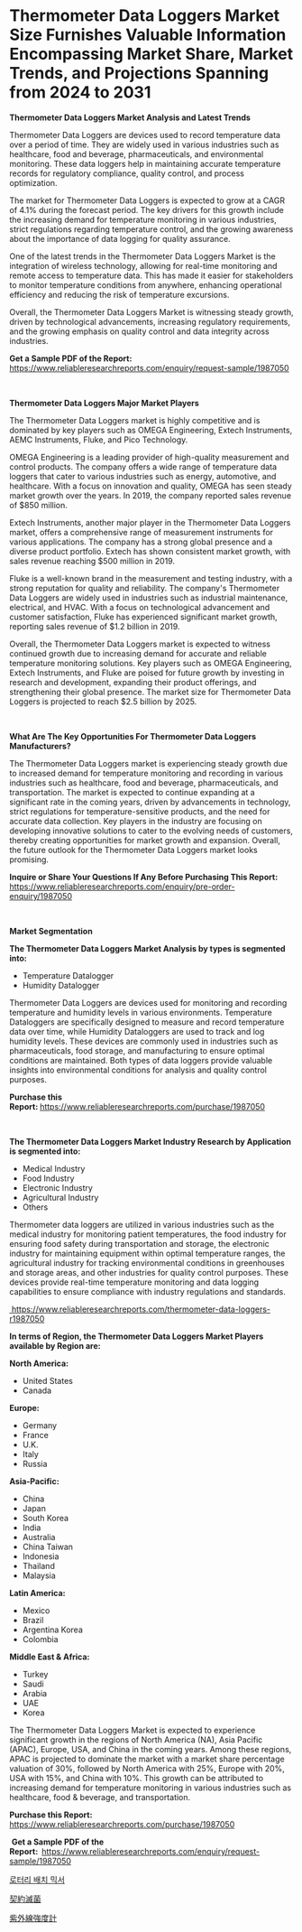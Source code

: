 <p><h1>Thermometer Data Loggers Market Size Furnishes Valuable Information Encompassing Market Share, Market Trends, and Projections Spanning from 2024 to 2031</h1></p><p><strong>Thermometer Data Loggers Market Analysis and Latest Trends</strong></p>
<p><p>Thermometer Data Loggers are devices used to record temperature data over a period of time. They are widely used in various industries such as healthcare, food and beverage, pharmaceuticals, and environmental monitoring. These data loggers help in maintaining accurate temperature records for regulatory compliance, quality control, and process optimization.</p><p>The market for Thermometer Data Loggers is expected to grow at a CAGR of 4.1% during the forecast period. The key drivers for this growth include the increasing demand for temperature monitoring in various industries, strict regulations regarding temperature control, and the growing awareness about the importance of data logging for quality assurance.</p><p>One of the latest trends in the Thermometer Data Loggers Market is the integration of wireless technology, allowing for real-time monitoring and remote access to temperature data. This has made it easier for stakeholders to monitor temperature conditions from anywhere, enhancing operational efficiency and reducing the risk of temperature excursions.</p><p>Overall, the Thermometer Data Loggers Market is witnessing steady growth, driven by technological advancements, increasing regulatory requirements, and the growing emphasis on quality control and data integrity across industries.</p></p>
<p><strong>Get a Sample PDF of the Report:&nbsp;</strong> <a href="https://www.reliableresearchreports.com/enquiry/request-sample/1987050">https://www.reliableresearchreports.com/enquiry/request-sample/1987050</a></p>
<p>&nbsp;</p>
<p><strong>Thermometer Data Loggers Major Market Players</strong></p>
<p><p>The Thermometer Data Loggers market is highly competitive and is dominated by key players such as OMEGA Engineering, Extech Instruments, AEMC Instruments, Fluke, and Pico Technology.</p><p>OMEGA Engineering is a leading provider of high-quality measurement and control products. The company offers a wide range of temperature data loggers that cater to various industries such as energy, automotive, and healthcare. With a focus on innovation and quality, OMEGA has seen steady market growth over the years. In 2019, the company reported sales revenue of $850 million.</p><p>Extech Instruments, another major player in the Thermometer Data Loggers market, offers a comprehensive range of measurement instruments for various applications. The company has a strong global presence and a diverse product portfolio. Extech has shown consistent market growth, with sales revenue reaching $500 million in 2019.</p><p>Fluke is a well-known brand in the measurement and testing industry, with a strong reputation for quality and reliability. The company's Thermometer Data Loggers are widely used in industries such as industrial maintenance, electrical, and HVAC. With a focus on technological advancement and customer satisfaction, Fluke has experienced significant market growth, reporting sales revenue of $1.2 billion in 2019.</p><p>Overall, the Thermometer Data Loggers market is expected to witness continued growth due to increasing demand for accurate and reliable temperature monitoring solutions. Key players such as OMEGA Engineering, Extech Instruments, and Fluke are poised for future growth by investing in research and development, expanding their product offerings, and strengthening their global presence. The market size for Thermometer Data Loggers is projected to reach $2.5 billion by 2025.</p></p>
<p>&nbsp;</p>
<p><strong>What Are The Key Opportunities For Thermometer Data Loggers Manufacturers?</strong></p>
<p><p>The Thermometer Data Loggers market is experiencing steady growth due to increased demand for temperature monitoring and recording in various industries such as healthcare, food and beverage, pharmaceuticals, and transportation. The market is expected to continue expanding at a significant rate in the coming years, driven by advancements in technology, strict regulations for temperature-sensitive products, and the need for accurate data collection. Key players in the industry are focusing on developing innovative solutions to cater to the evolving needs of customers, thereby creating opportunities for market growth and expansion. Overall, the future outlook for the Thermometer Data Loggers market looks promising.</p></p>
<p><strong>Inquire or Share Your Questions If Any Before Purchasing This Report:</strong> <a href="https://www.reliableresearchreports.com/enquiry/pre-order-enquiry/1987050">https://www.reliableresearchreports.com/enquiry/pre-order-enquiry/1987050</a></p>
<p>&nbsp;</p>
<p><strong>Market Segmentation</strong></p>
<p><strong>The Thermometer Data Loggers Market Analysis by types is segmented into:</strong></p>
<p><ul><li>Temperature Datalogger</li><li>Humidity Datalogger</li></ul></p>
<p><p>Thermometer Data Loggers are devices used for monitoring and recording temperature and humidity levels in various environments. Temperature Dataloggers are specifically designed to measure and record temperature data over time, while Humidity Dataloggers are used to track and log humidity levels. These devices are commonly used in industries such as pharmaceuticals, food storage, and manufacturing to ensure optimal conditions are maintained. Both types of data loggers provide valuable insights into environmental conditions for analysis and quality control purposes.</p></p>
<p><strong>Purchase this Report:&nbsp;</strong><a href="https://www.reliableresearchreports.com/purchase/1987050">https://www.reliableresearchreports.com/purchase/1987050</a></p>
<p>&nbsp;</p>
<p><strong>The Thermometer Data Loggers Market Industry Research by Application is segmented into:</strong></p>
<p><ul><li>Medical Industry</li><li>Food Industry</li><li>Electronic Industry</li><li>Agricultural Industry</li><li>Others</li></ul></p>
<p><p>Thermometer data loggers are utilized in various industries such as the medical industry for monitoring patient temperatures, the food industry for ensuring food safety during transportation and storage, the electronic industry for maintaining equipment within optimal temperature ranges, the agricultural industry for tracking environmental conditions in greenhouses and storage areas, and other industries for quality control purposes. These devices provide real-time temperature monitoring and data logging capabilities to ensure compliance with industry regulations and standards.</p></p>
<p><a href="https://www.reliableresearchreports.com/thermometer-data-loggers-r1987050">&nbsp;https://www.reliableresearchreports.com/thermometer-data-loggers-r1987050</a></p>
<p><strong>In terms of Region, the Thermometer Data Loggers Market Players available by Region are:</strong></p>
<p>
    <p> <strong> North America: </strong>
        <ul>
            <li>United States</li>
            <li>Canada</li>
        </ul>
        </p> 
    <p> <strong> Europe: </strong>
        <ul>
            <li>Germany</li>
            <li>France</li>
            <li>U.K.</li>
            <li>Italy</li>
            <li>Russia</li>
        </ul>
        </p> 
    <p> <strong> Asia-Pacific: </strong>
        <ul>
            <li>China</li>
            <li>Japan</li>
            <li>South Korea</li>
            <li>India</li>
            <li>Australia</li>
            <li>China Taiwan</li>
            <li>Indonesia</li>
            <li>Thailand</li>
            <li>Malaysia</li>
        </ul>
        </p> 
    <p> <strong> Latin America: </strong>
        <ul>
            <li>Mexico</li>
            <li>Brazil</li>
            <li>Argentina Korea</li>
            <li>Colombia</li>
        </ul>
        </p> 
    <p> <strong> Middle East & Africa: </strong>
        <ul>
            <li>Turkey</li>
            <li>Saudi</li>
            <li>Arabia</li>
            <li>UAE</li>
            <li>Korea</li>
        </ul>
    </p>
    </p>
<p><p>The Thermometer Data Loggers Market is expected to experience significant growth in the regions of North America (NA), Asia Pacific (APAC), Europe, USA, and China in the coming years. Among these regions, APAC is projected to dominate the market with a market share percentage valuation of 30%, followed by North America with 25%, Europe with 20%, USA with 15%, and China with 10%. This growth can be attributed to increasing demand for temperature monitoring in various industries such as healthcare, food & beverage, and transportation.</p></p>
<p><strong>Purchase this Report: </strong><a href="https://www.reliableresearchreports.com/purchase/1987050">https://www.reliableresearchreports.com/purchase/1987050</a></p>
<p>&nbsp;<strong>Get a Sample PDF of the Report:&nbsp;&nbsp;</strong><a href="https://www.reliableresearchreports.com/enquiry/request-sample/1987050">https://www.reliableresearchreports.com/enquiry/request-sample/1987050</a></p>
<p><strong></strong></p>
<p><p><a href="https://medium.com/@albinbrakus2023/%ED%9A%8C%EC%A0%84-%EB%B0%B0%EC%B9%98-%EB%AF%B9%EC%84%9C-%EC%8B%9C%EC%9E%A5-%EB%B6%84%EC%84%9D-%EB%B0%8F-2024%EB%85%84%EB%B6%80%ED%84%B0-2031%EB%85%84%EA%B9%8C%EC%A7%80%EC%9D%98-%EA%B7%9C%EB%AA%A8-%EC%98%88%EC%B8%A1-66880b8d2ee9">로터리 배치 믹서</a></p><p><a href="https://medium.com/@amehdzmay/%E5%A5%91%E7%B4%84%E6%BB%85%E8%8F%8C%E5%B8%82%E5%A0%B4%E3%81%AF-%E5%B8%82%E5%A0%B4%E3%82%B7%E3%82%A7%E3%82%A2-%E3%82%B5%E3%82%A4%E3%82%BA-%E3%81%8A%E3%82%88%E3%81%B32031%E5%B9%B4%E3%81%BE%E3%81%A7%E3%81%AE%E4%BA%88%E6%B8%AC%E3%81%AB%E7%84%A6%E7%82%B9%E3%82%92%E5%BD%93%E3%81%A6%E3%81%A6%E3%81%84%E3%81%BE%E3%81%99-b0bcd7acfe78">契約滅菌</a></p><p><a href="https://github.com/SantosDicki04/Market-Research-Report-List-1/blob/main/335108634018.md">紫外線強度計</a></p></p>